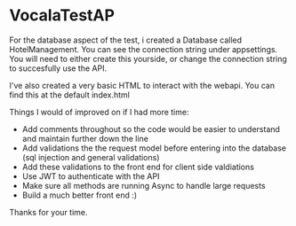 # VocalaTestAP


For the database aspect of the test, i created a Database called HotelManagement. You can see the connection string under appsettings. You will need to either create this yourside, or change the connection string to succesfully use the API.

I've also created a very basic HTML to interact with the webapi. You can find this at the default index.html

Things I would of improved on if I had more time:

- Add comments throughout so the code would be easier to understand and maintain further down the line 
- Add validations the the request model before entering into the database (sql injection and general validations)
- Add these validations to the front end for client side valdiations
- Use JWT to authenticate with the API
- Make sure all methods are running Async to handle large requests
- Build a much better front end :) 

Thanks for your time.
  
